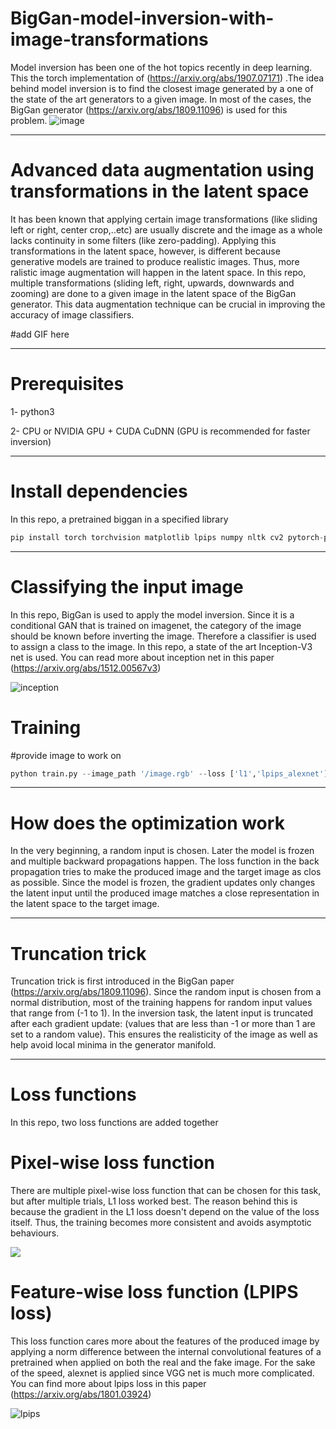 # BigGan-model-inversion-with-image-transformations
Model inversion has been one of the hot topics recently in deep learning. This the torch implementation of (https://arxiv.org/abs/1907.07171) .The idea behind model inversion is to find the closest image generated by a one of the state of the art generators to a given image. In most of the cases, the BigGan generator (https://arxiv.org/abs/1809.11096) is used for this problem.
![image](https://user-images.githubusercontent.com/47930821/130579758-40f77ba6-c1ad-4e99-8380-c7d80c51f13a.png)


---

# Advanced data augmentation using transformations in the latent space
It has been known that applying certain image transformations (like sliding left or right, center crop,..etc) are usually discrete and the image as a whole lacks continuity in some filters (like zero-padding). Applying this transformations in the latent space, however, is different because generative models are trained to produce realistic images. Thus, more ralistic image augmentation will happen in the latent space. In this repo, multiple transformations (sliding left, right, upwards, downwards and zooming) are done to a given image in the latent space of the BigGan generator. This data augmentation technique can be crucial in improving the accuracy of image classifiers. 

#add GIF here

---

# Prerequisites
1- python3 

2- CPU or NVIDIA GPU + CUDA CuDNN (GPU is recommended for faster inversion)

---

# Install dependencies
In this repo, a pretrained biggan in a specified library
```python
pip install torch torchvision matplotlib lpips numpy nltk cv2 pytorch-pretrained-biggan
```
---

# Classifying the input image
In this repo, BigGan is used to apply the model inversion. Since it is a conditional GAN that is trained on imagenet, the category of the image should be known before inverting the image. Therefore a classifier is used to assign a class to the image. In this repo, a state of the art Inception-V3 net is used. You can read more about inception net in this paper (https://arxiv.org/abs/1512.00567v3)

![inception](https://user-images.githubusercontent.com/47930821/130579434-678b3445-f432-42b1-96b5-7d4d7b5868bb.png)


# Training
#provide image to work on
```python
python train.py --image_path '/image.rgb' --loss ['l1','lpips_alexnet'] --transforms ['zoom','slide_left','slide_right','slide_upward','slide_downward'] --num_epochs 2000 --num_samples 6 --learning_rate 0.007 
```
---

# How does the optimization work
In the very beginning, a random input is chosen. Later the model is frozen and multiple backward propagations happen. The loss function in the back propagation tries to make the produced image and the target image as clos as possible. Since the model is frozen, the gradient updates only changes the latent input until the produced image matches a close representation in the latent space to the target image. 

---

# Truncation trick
Truncation trick is first introduced in the BigGan paper (https://arxiv.org/abs/1809.11096). Since the random input is chosen from a normal distribution, most of the training happens for random input values that range from (-1 to 1). In the inversion task, the latent input is truncated after each gradient update: (values that are less than -1 or more than 1 are set to a random value). This ensures the realisticity of the image as well as help avoid local minima in the generator manifold.

---

# Loss functions
In this repo, two loss functions are added together

# Pixel-wise loss function
There are multiple pixel-wise loss function that can be chosen for this task, but after multiple trials, L1 loss worked best. The reason behind this is because the gradient in the L1 loss doesn't depend on the value of the loss itself. Thus, the training becomes more consistent and avoids asymptotic behaviours.


<img src="https://render.githubusercontent.com/render/math?math=\sum_{n=1}^{N}\left|y_{true}-y_{predicted}\right|">

# Feature-wise loss function (LPIPS loss)
This loss function cares more about the features of the produced image by applying a norm difference between the internal convolutional features of a pretrained when applied on both the real and the fake image. For the sake of the speed, alexnet is applied since VGG net is much more complicated. You can find more about lpips loss in this paper (https://arxiv.org/abs/1801.03924)

![lpips](https://user-images.githubusercontent.com/47930821/130575694-50b818d2-f0ff-4b09-b662-341becfa18a7.jpg)



